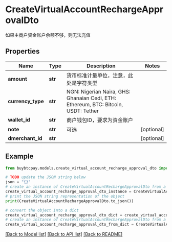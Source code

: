 # CreateVirtualAccountRechargeApprovalDto

如果主商户资金账户余额不够，则无法充值

## Properties

Name | Type | Description | Notes
------------ | ------------- | ------------- | -------------
**amount** | **str** | 货币标准计量单位，注意，此处是字符类型 | 
**currency_type** | **str** | NGN: Nigerian Naira, GHS: Ghanaian Cedi, ETH: Ethereum, BTC: Bitcoin, USDT: Tether | 
**wallet_id** | **str** | 商户钱包ID，要求为资金账户 | 
**note** | **str** | 可选 | [optional] 
**dmerchant_id** | **str** |  | [optional] 

## Example

```python
from buybtcpay.models.create_virtual_account_recharge_approval_dto import CreateVirtualAccountRechargeApprovalDto

# TODO update the JSON string below
json = "{}"
# create an instance of CreateVirtualAccountRechargeApprovalDto from a JSON string
create_virtual_account_recharge_approval_dto_instance = CreateVirtualAccountRechargeApprovalDto.from_json(json)
# print the JSON string representation of the object
print(CreateVirtualAccountRechargeApprovalDto.to_json())

# convert the object into a dict
create_virtual_account_recharge_approval_dto_dict = create_virtual_account_recharge_approval_dto_instance.to_dict()
# create an instance of CreateVirtualAccountRechargeApprovalDto from a dict
create_virtual_account_recharge_approval_dto_from_dict = CreateVirtualAccountRechargeApprovalDto.from_dict(create_virtual_account_recharge_approval_dto_dict)
```
[[Back to Model list]](../README.md#documentation-for-models) [[Back to API list]](../README.md#documentation-for-api-endpoints) [[Back to README]](../README.md)


